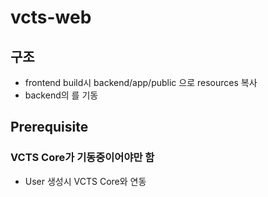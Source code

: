 # vcts-web

## 구조
* frontend build시 backend/app/public 으로 resources 복사
* backend의 를 기동

## Prerequisite
### VCTS Core가 기동중이어야만 함
- User 생성시 VCTS Core와 연동